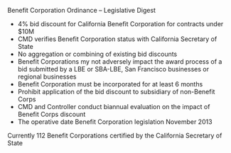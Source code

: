 Benefit Corporation Ordinance – Legislative Digest

- 4% bid discount for California Benefit Corporation for contracts under $10M
- CMD verifies Benefit Corporation status with California Secretary of State
- No aggregation or combining of existing bid discounts
- Benefit Corporations my not adversely impact the award process of a bid submitted by a LBE or SBA-LBE, San Francisco businesses or regional businesses
- Benefit Corporation must be incorporated for at least 6 months
- Prohibit application of the bid discount to subsidiary of non-Benefit Corps
- CMD and Controller conduct biannual evaluation on the impact of Benefit Corps discount
- The operative date Benefit Corporation legislation November 2013

Currently 112 Benefit Corporations certified by the California Secretary of State
